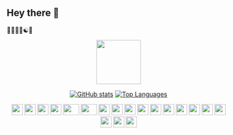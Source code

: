 ## Hey there :wave:
:man_technologist::biking_man::yin_yang::snake: 

<p align="center">
  <a href="#">
    <img src="https://media4.giphy.com/media/5aYfJYohCSeYgtVlUj/giphy.gif?cid=ecf05e47lott3v8a4wtj50onhnhg7b0n8hd1dwfiasihwko9&ep=v1_gifs_related&rid=giphy.gif" width="100" />
  </a>
</p>

<p align="center">
  <a href="#"><img src="https://github-readme-stats-jedore.vercel.app/api?username=Jedore&theme=shadow_green&show_icons=true&hide=contribs&hide_border=true" alt="GitHub stats" /></a>
  <a href="#"><img src="https://github-readme-stats-jedore.vercel.app/api/top-langs/?username=Jedore&theme=shadow_green&langs_count=2&hide_border=true" alt="Top Languages" /></a>
</p>

<div align="center">
    <a href="#"><img src="https://cultofthepartyparrot.com/parrots/hd/portalblueparrot.gif" width="25" height="25"/></a>
    <a href="#"><img src="https://cultofthepartyparrot.com/parrots/hd/parrot.gif" width="25" height="25"/></a>
    <a href="#"><img src="https://cultofthepartyparrot.com/parrots/hd/githubparrot.gif" width="25" height="25"/></a>
    <a href="#"><img src="https://cultofthepartyparrot.com/parrots/hd/flyingmoneyparrot.gif" width="25" height="25"/></a>
    <a href="#"><img src="https://cultofthepartyparrot.com/parrots/hd/dadparrot.gif" width="36" height="25"/></a>
    <a href="#"><img src="https://cultofthepartyparrot.com/parrots/pythonparrot.gif" width="36" height="25"/></a>
    <a href="#"><img src="https://cultofthepartyparrot.com/parrots/hd/opensourceparrot.gif" width="25" height="25"/></a>
    <a href="#"><img src="https://cultofthepartyparrot.com/parrots/databaseparrot.gif" width="25" height="25"/></a>
    <a href="#"><img src="https://cultofthepartyparrot.com/parrots/fixparrot.gif" width="25" height="25"/></a>
    <a href="#"><img src="https://cultofthepartyparrot.com/parrots/hd/laptop_parrot.gif" width="25" height="25"/></a>
    <a href="#"><img src="https://cultofthepartyparrot.com/parrots/hd/spinningparrot.gif" width="25" height="25"/></a>
    <a href="#"><img src="https://cultofthepartyparrot.com/parrots/hd/meldparrot.gif" width="25" height="25"/></a>
    <a href="#"><img src="https://cultofthepartyparrot.com/parrots/hd/sleepingparrot.gif" width="25" height="25"/></a>
    <a href="#"><img src="https://cultofthepartyparrot.com/parrots/hd/scienceparrot.gif" width="25" height="25"/></a>
    <a href="#"><img src="https://cultofthepartyparrot.com/parrots/hd/pirateparrot.gif" width="25" height="25"/></a>
    <a href="#"><img src="https://cultofthepartyparrot.com/parrots/hd/footballparrot.gif" width="25" height="25"/></a>
    <a href="#"><img src="https://cultofthepartyparrot.com/parrots/hd/illuminatiparrot.gif" width="25" height="25"/></a>
    <a href="#"><img src="https://cultofthepartyparrot.com/parrots/hd/ceilingparrot.gif" width="25" height="25"/></a>
    <a href="#"><img src="https://cultofthepartyparrot.com/parrots/hd/reverseportalblueparrot.gif" width="25" height="25"/></a>
</div>
